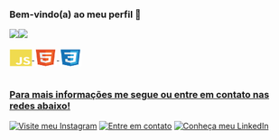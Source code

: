 ### Bem-vindo(a) ao meu perfil 🤗
 <div>
   <a href="https://github.com/Kaiquehn">
       <img height="180em" src="https://github-readme-stats.vercel.app/api?username=Kaiquehn&show_icons=true&theme=tokyonight&include_all_commits=true&count_private=true"/><img height="180em" src="https://github-readme-stats.vercel.app/api/top-langs/?username=Kaiquehn&layout=compact&langs_count=6&theme=tokyonight"/>
</div>
    
<div style="display: inline_block"><br>
  <img align="center" alt="Js" height="30" width="40" src="https://raw.githubusercontent.com/devicons/devicon/master/icons/javascript/javascript-plain.svg">
  <img align="center" alt="HTML" height="30" width="40" src="https://raw.githubusercontent.com/devicons/devicon/master/icons/html5/html5-original.svg">
  <img align="center" alt="CSS" height="30" width="40" src="https://raw.githubusercontent.com/devicons/devicon/master/icons/css3/css3-original.svg">
</div>
 
<br>

### Para mais informações me segue ou entre em contato nas redes abaixo!

<div> 
  <!-- **botão para acessar o canal no youtube** <a href="https://www.youtube.com/" target="_blank"><img src="https://img.shields.io/badge/YouTube-FF0000?style=for-the-badge&logo=youtube&logoColor=white" target="_blank"></a> -->
<!-- botão para visitar o perfil no instagram  -->
<a href="https://instagram.com/kaique_hn">
 <img src="https://img.shields.io/badge/-Instagram-%23E4405F?style=for-the-badge&logo=instagram&logoColor=white" title="Visite meu Instagram" target="_blank"></a>
 <!-- **botão para acessar o servidor do discord** <a href="https://discord.gg/" target="_blank"><img src="https://img.shields.io/badge/Discord-7289DA?style=for-the-badge&logo=discord&logoColor=white" target="_blank"></a> --> 
 <!-- botão para entrar em contato por email  -->
<a href ="mailto:kaiquehnovais@outlook.com">
 <img src="https://img.shields.io/badge/-Gmail-%23333?style=for-the-badge&logo=gmail&logoColor=white" title="Entre em contato" target="_blank"></a>
<!-- botão para visitar perfil do LinkedIn  -->
<a href="https://www.linkedin.com/in/kaique-h-novais" target="_blank">
 <img src="https://img.shields.io/badge/-LinkedIn-%230077B5?style=for-the-badge&logo=linkedin&logoColor=white" title="Conheça meu LinkedIn" target="_blank"></a>
</div>
